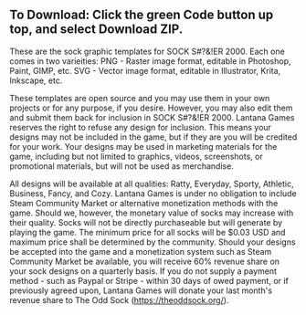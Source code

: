 To Download:
Click the green Code button up top, and select Download ZIP.
---
These are the sock graphic templates for SOCK S#?&!ER 2000. Each one comes in two varieities:
PNG - Raster image format, editable in Photoshop, Paint, GIMP, etc.
SVG - Vector image format, editable in Illustrator, Krita, Inkscape, etc.

These templates are open source and you may use them in your own projects or for any purpose, if you desire. However, you may also edit them and submit them back for inclusion in SOCK S#?&!ER 2000. Lantana Games reserves the right to refuse any design for inclusion. This means your designs may not be included in the game, but if they are you will be credited for your work. Your designs may be used in marketing materials for the game, including but not limited to graphics, videos, screenshots, or promotional materials, but will not be used as merchandise.

All designs will be available at all qualities: Ratty, Everyday, Sporty, Athletic, Business, Fancy, and Cozy. Lantana Games is under no obligation to include Steam Community Market or alternative monetization methods with the game. Should we, however, the monetary value of socks may increase with their quality. Socks will not be directly purchaseable but will generate by playing the game. The minimum price for all socks will be $0.03 USD and maximum price shall be determined by the community. Should your designs be accepted into the game and a monetization system such as Steam Community Market be available, you will receive 60% revenue share on your sock designs on a quarterly basis. If you do not supply a payment method - such as Paypal or Stripe - within 30 days of owed payment, or if previously agreed upon, Lantana Games will donate your last month's revenue share to The Odd Sock (https://theoddsock.org/).
